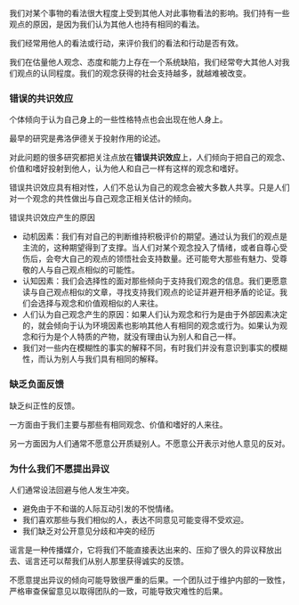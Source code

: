 我们对某个事物的看法很大程度上受到其他人对此事物看法的影响。我们持有一些观点的原因，是因为我们认为其他人也持有相同的看法。

我们经常用他人的看法或行动，来评价我们的看法和行动是否有效。

我们在估量他人观念、态度和能力上存在一个系统缺陷，我们经常夸大其他人对我们观点的认同程度。我们的观念获得的社会支持越多，就越难被改变。

### 错误的共识效应

个体倾向于认为自己身上的一些性格特点也会出现在他人身上。

最早的研究是弗洛伊德关于投射作用的论述。

对此问题的很多研究都把关注点放在**错误共识效应**上，人们倾向于把自己的观念、价值和嗜好投射到他人，认为他人和自己一样有这样的观念和嗜好。

错误共识效应具有相对性，人们不总认为自己的观念会被大多数人共享。只是人们对一个观念的共性做出与自己观念正相关估计的倾向。

错误共识效应产生的原因
+ 动机因素：我们有对自己的判断维持积极评价的期望。通过认为我们的观点是主流的，这种期望得到了支撑。当人们对某个观念投入了情绪，或者自尊心受伤后，会夸大自己的观点的领悟社会支持数量。还可能夸大那些有魅力、受尊敬的人与自己观点相似的可能性。
+ 认知因素：我们会选择性的面对那些倾向于支持我们观念的信息。我们更愿意读与自己观点相似的文章，寻找支持我们观点的论证并避开相矛盾的论证。我们会选择与观念和价值观相似的人来往。
+ 人们认为自己观念产生的原因：如果人们认为观念和行为是由于外部因素决定的，就会倾向于认为环境因素也影响其他人有相同的观念或行为。如果认为观念和行为是个人特质的产物，就没有理由认为别人和自己一样。
+ 我们对一些内在模糊性的事实的解释不同，有时我们并没有意识到事实的模糊性，而认为别人与我们具有相同的解释。

### 缺乏负面反馈

缺乏纠正性的反馈。

一方面由于我们主要与那些有相同观念、价值和嗜好的人来往。

另一方面因为人们通常不愿意公开质疑别人。不愿意公开表示对他人意见的反对。


### 为什么我们不愿提出异议

人们通常设法回避与他人发生冲突。
+ 避免由于不和谐的人际互动引发的不悦情绪。
+ 我们喜欢那些与我们相似的人，表达不同意见可能变得不受欢迎。
+ 我们缺乏对公开意见分歧和冲突的经历

谣言是一种传播媒介，它将我们不能直接表达出来的、压抑了很久的异议释放出去、谣言还可以帮我们从别人那里获得诚实的反馈。

不愿意提出异议的倾向可能导致很严重的后果。一个团队过于维护内部的一致性，严格审查保留意见以取得团队的一致，可能导致灾难性的后果。

